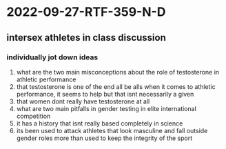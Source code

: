 # 2022-09-27-RTF-359-N-D
## intersex athletes in class discussion

### individually jot down ideas
1. what are the two main misconceptions about the role of testosterone in athletic performance 
  1. that testosterone is one of the end all be alls when it comes to athletic performance, it seems to help but that isnt necessarily a given
  2. that women dont really have testosterone at all 
2. what are two main pitfalls in gender testing in elite international competition
  1. it has a history that isnt really based completely in science
  2. its been used to attack athletes that look masculine and fall outside gender roles more than used to keep the integrity of the sport
